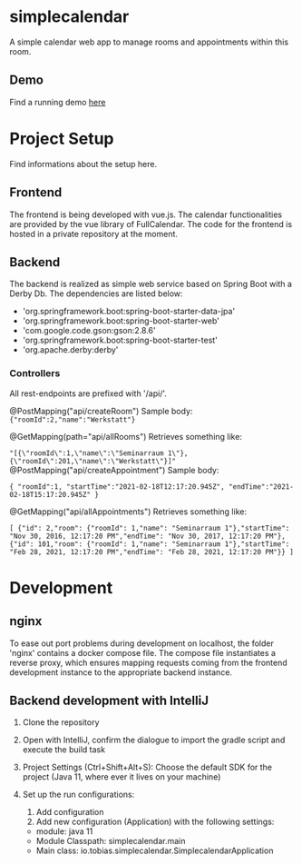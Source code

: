 # simplecalendar
A simple calendar web app to manage rooms and appointments within this room.

## Demo

Find a running demo [here](https://immense-retreat-76466.herokuapp.com/index.html "Demo")

# Project Setup
Find informations about the setup here.

## Frontend
The frontend is being developed with vue.js. The calendar functionalities are provided by the vue library of FullCalendar.
The code for the frontend is hosted in a private repository at the moment.

## Backend
The backend is realized as simple web service based on Spring Boot with a Derby Db. The dependencies are listed below:
-  'org.springframework.boot:spring-boot-starter-data-jpa'
-  'org.springframework.boot:spring-boot-starter-web'
-  'com.google.code.gson:gson:2.8.6'
- 'org.springframework.boot:spring-boot-starter-test'
- 'org.apache.derby:derby'



### Controllers
All rest-endpoints are prefixed with '/api/'.


@PostMapping("api/createRoom")
Sample body:
`{"roomId":2,"name":"Werkstatt"}`

@GetMapping(path="api/allRooms")
Retrieves something like:

`"[{\"roomId\":1,\"name\":\"Seminarraum 1\"},{\"roomId\":201,\"name\":\"Werkstatt\"}]"`
@PostMapping("api/createAppointment")
Sample body:

`{
"roomId":1,
"startTime":"2021-02-18T12:17:20.945Z",
"endTime":"2021-02-18T15:17:20.945Z"
}`


@GetMapping("api/allAppointments")
Retrieves something like:

`[
{"id": 2,"room": {"roomId": 1,"name": "Seminarraum 1"},"startTime": "Nov 30, 2016, 12:17:20 PM","endTime": "Nov 30, 2017, 12:17:20 PM"},
{"id": 101,"room": {"roomId": 1,"name": "Seminarraum 1"},"startTime": "Feb 28, 2021, 12:17:20 PM","endTime": "Feb 28, 2021, 12:17:20 PM"}}
]`

# Development

## nginx

To ease out port problems during development on localhost, the folder 'nginx' contains a docker compose file. The compose file instantiates a reverse proxy, which ensures mapping requests coming from the frontend development instance to the appropriate backend instance.

## Backend development with IntelliJ
1. Clone the repository
2. Open with IntelliJ, confirm the dialogue to import the gradle script and execute the build task
3. Project Settings (Ctrl+Shift+Alt+S): Choose the default SDK for the project (Java 11, where ever it lives on your machine)

4. Set up the run configurations:
    1. Add configuration
    2. Add new configuration (Application) with the following settings:
      - module: java 11
      - Module Classpath: simplecalendar.main
      - Main class: io.tobias.simplecalendar.SimplecalendarApplication
